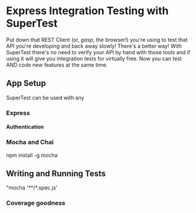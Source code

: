 # Express Integration Testing with SuperTest

Put down that REST Client (or, *gasp*, the browser!) you're using to test that API you're developing and back away slowly! There's a better way! With SuperTest there's no need to verify your API by hand with those tools and if using it will give you integration tests for virtually free. Now you can test AND code new features at the same time.

## App Setup

SuperTest can be used with any 

### Express

#### Authentication

### Mocha and Chai
npm install -g mocha

## Writing and Running Tests
"mocha '**/*.spec.js'

### Coverage goodness
